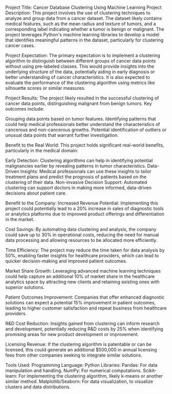 Project Title: Cancer Database Clustering Using Machine Learning
Project Description:
This project involves the use of clustering techniques to analyze and group data from a cancer dataset. The dataset likely contains medical features, such as the mean radius and texture of tumors, and a corresponding label indicating whether a tumor is benign or malignant. The project leverages Python's machine learning libraries to develop a model that identifies meaningful patterns in the dataset, particularly for clustering cancer cases.

Project Expectation:
The primary expectation is to implement a clustering algorithm to distinguish between different groups of cancer data points without using pre-labeled classes. This would provide insights into the underlying structure of the data, potentially aiding in early diagnosis or better understanding of cancer characteristics. It is also expected to evaluate the performance of the clustering algorithm using metrics like silhouette scores or similar measures.

Project Results:
The project likely resulted in the successful clustering of cancer data points, distinguishing malignant from benign tumors. Key outcomes include:

Grouping data points based on tumor features.
Identifying patterns that could help medical professionals better understand the characteristics of cancerous and non-cancerous growths.
Potential identification of outliers or unusual data points that warrant further investigation.

Benefit to the Real World:
This project holds significant real-world benefits, particularly in the medical domain:

Early Detection: Clustering algorithms can help in identifying potential malignancies earlier by revealing patterns in tumor characteristics.
Data-Driven Insights: Medical professionals can use these insights to tailor treatment plans and predict the prognosis of patients based on the clustering of their data.
Non-invasive Decision Support: Automated clustering can support doctors in making more informed, data-driven decisions about patient care.

Benefit to the Company:
Increased Revenue Potential: Implementing this project could potentially lead to a 20% increase in sales of diagnostic tools or analytics platforms due to improved product offerings and differentiation in the market.

Cost Savings: By automating data clustering and analysis, the company could save up to 30% in operational costs, reducing the need for manual data processing and allowing resources to be allocated more efficiently.

Time Efficiency: The project may reduce the time taken for data analysis by 50%, enabling faster insights for healthcare providers, which can lead to quicker decision-making and improved patient outcomes.

Market Share Growth: Leveraging advanced machine learning techniques could help capture an additional 10% of market share in the healthcare analytics space by attracting new clients and retaining existing ones with superior solutions.

Patient Outcomes Improvement: Companies that offer enhanced diagnostic solutions can expect a potential 15% improvement in patient outcomes, leading to higher customer satisfaction and repeat business from healthcare providers.

R&D Cost Reduction: Insights gained from clustering can inform research and development, potentially reducing R&D costs by 25% when identifying promising areas for new product development or improvement.

Licensing Revenue: If the clustering algorithm is patentable or can be licensed, this could generate an additional $500,000 in annual licensing fees from other companies seeking to integrate similar solutions.

Tools Used:
Programming Language: Python
Libraries:
Pandas: For data manipulation and handling.
NumPy: For numerical computations.
Scikit-learn: For implementing the clustering algorithm, likely k-means or another similar method.
Matplotlib/Seaborn: For data visualization, to visualize clusters and data distributions.
